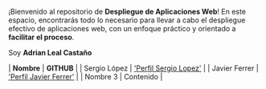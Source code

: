 ¡Bienvenido al repositorio de **Despliegue de Aplicaciones Web**! En este espacio, encontrarás todo lo necesario para llevar a cabo el despliegue efectivo de aplicaciones web, con un enfoque práctico y orientado a __facilitar el proceso__.

Soy **Adrian Leal Castaño**


| **Nombre** | **GITHUB** |
| Sergio López | ['Perfil Sergio Lopez'](https://github.com/Sergio1802) |
| Javier Ferrer | ['Perfil Javier Ferrer'](https://github.com/JavierFerrer03) |
| Nombre 3 | Contenido |